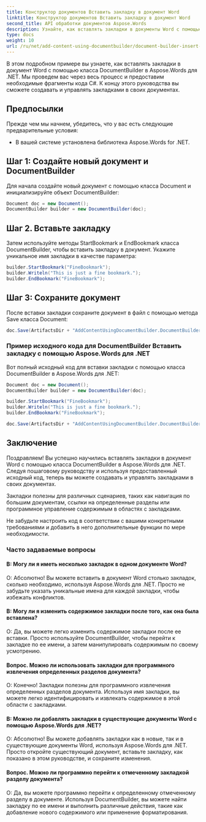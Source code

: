 ```yaml
---
title: Конструктор документов Вставить закладку в документ Word
linktitle: Конструктор документов Вставить закладку в документ Word
second_title: API обработки документов Aspose.Words
description: Узнайте, как вставлять закладки в документы Word с помощью DocumentBuilder в Aspose.Words для .NET. Пошаговое руководство.
type: docs
weight: 10
url: /ru/net/add-content-using-documentbuilder/document-builder-insert-bookmark/
---
```

В этом подробном примере вы узнаете, как вставлять закладки в документ Word с помощью класса DocumentBuilder в Aspose.Words для .NET. Мы проведем вас через весь процесс и предоставим необходимые фрагменты кода C#. К концу этого руководства вы сможете создавать и управлять закладками в своих документах.

## Предпосылки
Прежде чем мы начнем, убедитесь, что у вас есть следующие предварительные условия:
- В вашей системе установлена библиотека Aspose.Words for .NET.

## Шаг 1: Создайте новый документ и DocumentBuilder
Для начала создайте новый документ с помощью класса Document и инициализируйте объект DocumentBuilder:

```csharp
Document doc = new Document();
DocumentBuilder builder = new DocumentBuilder(doc);
```

## Шаг 2. Вставьте закладку
Затем используйте методы StartBookmark и EndBookmark класса DocumentBuilder, чтобы вставить закладку в документ. Укажите уникальное имя закладки в качестве параметра:

```csharp
builder.StartBookmark("FineBookmark");
builder.Writeln("This is just a fine bookmark.");
builder.EndBookmark("FineBookmark");
```

## Шаг 3: Сохраните документ
После вставки закладки сохраните документ в файл с помощью метода Save класса Document:

```csharp
doc.Save(ArtifactsDir + "AddContentUsingDocumentBuilder.DocumentBuilderInsertBookmark.docx");
```

### Пример исходного кода для DocumentBuilder Вставить закладку с помощью Aspose.Words для .NET
Вот полный исходный код для вставки закладки с помощью класса DocumentBuilder в Aspose.Words для .NET:

```csharp
Document doc = new Document();
DocumentBuilder builder = new DocumentBuilder(doc);

builder.StartBookmark("FineBookmark");
builder.Writeln("This is just a fine bookmark.");
builder.EndBookmark("FineBookmark");

doc.Save(ArtifactsDir + "AddContentUsingDocumentBuilder.DocumentBuilderInsertBookmark.docx");
```

## Заключение
Поздравляем! Вы успешно научились вставлять закладки в документ Word с помощью класса DocumentBuilder в Aspose.Words для .NET. Следуя пошаговому руководству и используя предоставленный исходный код, теперь вы можете создавать и управлять закладками в своих документах.

Закладки полезны для различных сценариев, таких как навигация по большим документам, ссылки на определенные разделы или программное управление содержимым в областях с закладками.

Не забудьте настроить код в соответствии с вашими конкретными требованиями и добавить в него дополнительные функции по мере необходимости.

### Часто задаваемые вопросы

#### В: Могу ли я иметь несколько закладок в одном документе Word?

О: Абсолютно! Вы можете вставить в документ Word столько закладок, сколько необходимо, используя Aspose.Words для .NET. Просто не забудьте указать уникальные имена для каждой закладки, чтобы избежать конфликтов.

#### В: Могу ли я изменить содержимое закладки после того, как она была вставлена?

О: Да, вы можете легко изменить содержимое закладки после ее вставки. Просто используйте DocumentBuilder, чтобы перейти к закладке по ее имени, а затем манипулировать содержимым по своему усмотрению.

#### Вопрос. Можно ли использовать закладки для программного извлечения определенных разделов документа?

О: Конечно! Закладки полезны для программного извлечения определенных разделов документа. Используя имя закладки, вы можете легко идентифицировать и извлекать содержимое в этой области с закладками.

#### В: Можно ли добавлять закладки в существующие документы Word с помощью Aspose.Words для .NET?

О: Абсолютно! Вы можете добавлять закладки как в новые, так и в существующие документы Word, используя Aspose.Words для .NET. Просто откройте существующий документ, вставьте закладку, как показано в этом руководстве, и сохраните изменения.

#### Вопрос. Можно ли программно перейти к отмеченному закладкой разделу документа?

О: Да, вы можете программно перейти к определенному отмеченному разделу в документе. Используя DocumentBuilder, вы можете найти закладку по ее имени и выполнить различные действия, такие как добавление нового содержимого или применение форматирования.